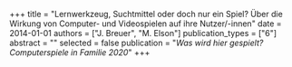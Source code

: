 +++
title = "Lernwerkzeug, Suchtmittel oder doch nur ein Spiel? Über die Wirkung von Computer- und Videospielen auf ihre Nutzer/-innen"
date = 2014-01-01
authors = ["J. Breuer", "M. Elson"]
publication_types = ["6"]
abstract = ""
selected = false
publication = "*Was wird hier gespielt? Computerspiele in Familie 2020*"
+++

